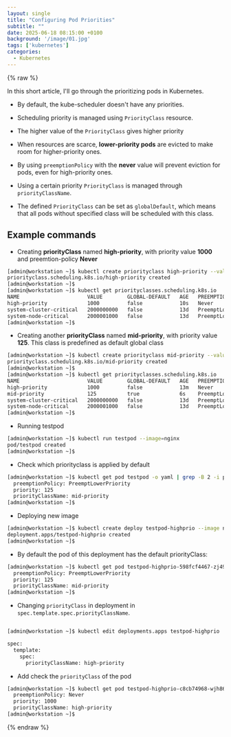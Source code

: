 ```yaml
---
layout: single
title: "Configuring Pod Priorities"
subtitle: ""
date: 2025-06-18 08:15:00 +0100
background: '/image/01.jpg'
tags: ['kubernetes']
categories:
  - Kubernetes
---
```

{% raw %}


In this short article, I'll go through the prioritizing pods in Kubernetes.


- By default, the kube-scheduler doesn't have any priorities.

- Scheduling priority is managed using ``PriorityClass`` resource.

- The higher value of the ``PriorityClass`` gives higher priority

- When resources are scarce, **lower-priority pods** are evicted to make room for higher-priority ones.

- By using ``preemptionPolicy`` with the **never** value will prevent eviction for pods, even for high-priority ones.

- Using a certain priority ``PriorityClass`` is managed through ``priorityClassName``. 

- The defined ``PriorityClass`` can be set as ``globalDefault``, which means that all pods without specified class will be scheduled with this class.


## Example commands

- Creating **priorityClass** named **high-priority**, with priority value **1000** and preemtion-policy **Never**

````bash
[admin@workstation ~]$ kubectl create priorityclass high-priority --value=1000 --description="High priority class" --preemption-policy="Never"
priorityclass.scheduling.k8s.io/high-priority created
[admin@workstation ~]$
[admin@workstation ~]$ kubectl get priorityclasses.scheduling.k8s.io
NAME                      VALUE        GLOBAL-DEFAULT   AGE   PREEMPTIONPOLICY
high-priority             1000         false            10s   Never
system-cluster-critical   2000000000   false            13d   PreemptLowerPriority
system-node-critical      2000001000   false            13d   PreemptLowerPriority
[admin@workstation ~]$
````

- Creating another **priorityClass** named **mid-priority**, with priority value **125**. This class is predefined as default global class

````bash
[admin@workstation ~]$ kubectl create priorityclass mid-priority --value=125 --description="mid priority" --global-default=true
priorityclass.scheduling.k8s.io/mid-priority created
[admin@workstation ~]$
[admin@workstation ~]$ kubectl get priorityclasses.scheduling.k8s.io
NAME                      VALUE        GLOBAL-DEFAULT   AGE   PREEMPTIONPOLICY
high-priority             1000         false            13m   Never
mid-priority              125          true             6s    PreemptLowerPriority
system-cluster-critical   2000000000   false            13d   PreemptLowerPriority
system-node-critical      2000001000   false            13d   PreemptLowerPriority
[admin@workstation ~]$
````

- Running testpod 

````bash
[admin@workstation ~]$ kubectl run testpod --image=nginx
pod/testpod created
[admin@workstation ~]$
````

- Check which priorityclass is applied by default

````bash
[admin@workstation ~]$ kubectl get pod testpod -o yaml | grep -B 2 -i priorityclass
  preemptionPolicy: PreemptLowerPriority
  priority: 125
  priorityClassName: mid-priority
[admin@workstation ~]$
````

- Deploying new image

````bash
[admin@workstation ~]$ kubectl create deploy testpod-highprio --image nginx
deployment.apps/testpod-highprio created
[admin@workstation ~]$
````

- By default the pod of this deployment has the default priorityClass:

````bash
[admin@workstation ~]$ kubectl get pod testpod-highprio-598fcf4467-zj49m -o yaml | grep -B 2 -i priorityClass
  preemptionPolicy: PreemptLowerPriority
  priority: 125
  priorityClassName: mid-priority
[admin@workstation ~]$
````

- Changing ``priorityClass`` in deployment in ``spec.template.spec.priorityClassName``. 

````bash

[admin@workstation ~]$ kubectl edit deployments.apps testpod-highprio
````

````bash
spec:
  template:
    spec:
      priorityClassName: high-priority
````

- Add check the ``priorityClass`` of the pod

````bash
[admin@workstation ~]$ kubectl get pod testpod-highprio-c8cb74968-wjh86 -o yaml | grep -B 2 -i priorityClass
  preemptionPolicy: Never
  priority: 1000
  priorityClassName: high-priority
[admin@workstation ~]$
````

{% endraw %}
